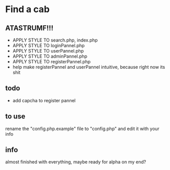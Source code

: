 Find a cab
==========

ATASTRUMF!!!
----------
* APPLY STYLE TO search.php, index.php
* APPLY STYLE TO loginPannel.php
* APPLY STYLE TO userPannel.php
* APPLY STYLE TO adminPannel.php
* APPLY STYLE TO registerPannel.php
* help make registerPannel and userPannel intuitive, because right now its shit

todo
-----------
* add capcha to register pannel 

to use
-----------
rename the "config.php.example" file to "config.php" and edit it with your info

info
--------
almost finished with everything, maybe ready for alpha on my end?
